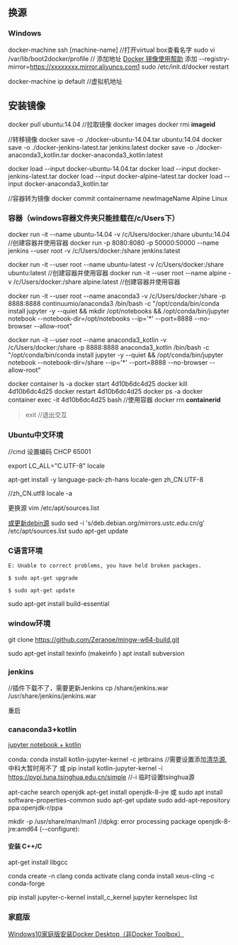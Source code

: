 ## 换源

### Windows
docker-machine ssh [machine-name]           //打开virtual box查看名字
sudo vi /var/lib/boot2docker/profile          // 添加地址 [Docker 镜像使用帮助](https://lug.ustc.edu.cn/wiki/mirrors/help/docker)
添加 --registry-mirror=https://xxxxxxxx.mirror.aliyuncs.com1
sudo /etc/init.d/docker restart

docker-machine ip default //虚拟机地址


## 安装镜像
docker pull ubuntu:14.04 //拉取镜像
docker images 
docker rmi **imageid**

 
//转移镜像
docker save -o ./docker-ubuntu-14.04.tar ubuntu:14.04
docker save -o ./docker-jenkins-latest.tar jenkins:latest
docker save -o ./docker-anaconda3_kotlin.tar docker-anaconda3_kotlin:latest

docker load --input docker-ubuntu-14.04.tar
docker load --input docker-jenkins-latest.tar
docker load --input docker-alpine-latest.tar
docker load --input docker-anaconda3_kotlin.tar 

//容器转为镜像
docker commit containername newImageName
Alpine Linux
### 容器（windows容器文件夹只能挂载在/c/Users下）
docker run -it  --name ubuntu-14.04 -v /c/Users/docker:/share ubuntu:14.04  //创建容器并使用容器
docker run -p 8080:8080 -p 50000:50000 --name jenkins --user root -v /c/Users/docker:/share jenkins:latest

docker run -it --user root --name ubuntu-latest -v /c/Users/docker:/share ubuntu:latest  //创建容器并使用容器
docker run -it --user root --name alpine -v /c/Users/docker:/share alpine:latest  //创建容器并使用容器

docker run -it --user root --name anaconda3 -v /c/Users/docker:/share  -p 8888:8888 continuumio/anaconda3 /bin/bash -c "/opt/conda/bin/conda install jupyter -y --quiet && mkdir /opt/notebooks && /opt/conda/bin/jupyter notebook --notebook-dir=/opt/notebooks --ip='*' --port=8888 --no-browser --allow-root"

docker run -it --user root --name anaconda3_kotlin -v /c/Users/docker:/share  -p 8888:8888 anaconda3_kotlin /bin/bash -c "/opt/conda/bin/conda install jupyter -y --quiet   && /opt/conda/bin/jupyter notebook --notebook-dir=/share --ip='*' --port=8888 --no-browser --allow-root"


docker container ls -a
docker start 4d10b6dc4d25
docker kill  4d10b6dc4d25
docker restart 4d10b6dc4d25
docker ps -a
docker container exec -it 4d10b6dc4d25 bash //使用容器
docker rm **containerid**
>exit //退出交互

### Ubuntu中文环境
//cmd 设置编码
CHCP 65001


export LC_ALL="C.UTF-8"
locale

apt-get install -y language-pack-zh-hans
locale-gen zh_CN.UTF-8

//zh_CN.utf8
locale -a

更换源
vim /etc/apt/sources.list


[或更新debin源](http://mirrors.ustc.edu.cn/help/debian.html)
sudo sed -i 's/deb.debian.org/mirrors.ustc.edu.cn/g' /etc/apt/sources.list
sudo apt-get update
### C语言环境
``` 
E: Unable to correct problems, you have held broken packages.

$ sudo apt-get upgrade

$ sudo apt-get update
```

sudo apt-get install build-essential



### window环境
git clone https://github.com/Zeranoe/mingw-w64-build.git

sudo apt-get install texinfo (makeinfo )
apt install subversion

### jenkins
//插件下载不了，需要更新Jenkins
cp /share/jenkins.war /usr/share/jenkins/jenkins.war

重启

### canaconda3+kotlin
[jupyter notebook + kotlin](https://blog.jetbrains.com/kotlin/2020/05/kotlin-kernel-for-jupyter-notebook-v0-8/?_ga=2.246012621.813816282.1590907491-895964087.1587827860)
 
conda: conda install kotlin-jupyter-kernel -c jetbrains //需要设置添加[清华源](https://mirrors.tuna.tsinghua.edu.cn/help/anaconda/),中科大暂时用不了
或
pip install kotlin-jupyter-kernel -i https://pypi.tuna.tsinghua.edu.cn/simple //-i 临时设置tsinghua源

apt-cache search openjdk
apt-get install openjdk-8-jre
或
sudo apt install software-properties-common
sudo apt-get update
sudo add-apt-repository ppa:openjdk-r/ppa

mkdir -p /usr/share/man/man1 //dpkg: error processing package openjdk-8-jre:amd64 (--configure):


#### 安装 C++/C
apt-get install libgcc

conda create -n clang
conda activate clang
conda install xeus-cling -c conda-forge

pip install jupyter-c-kernel
install_c_kernel
jupyter kernelspec list


### 家庭版
[Windows10家庭版安装Docker Desktop（非Docker Toolbox）](https://www.jianshu.com/p/1329954aa329)
